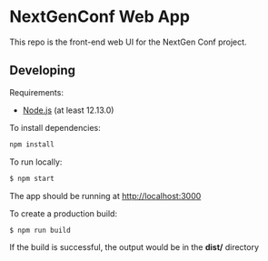 # NextGenConf Web App

This repo is the front-end web UI for the NextGen Conf project.

## Developing

Requirements:

- [Node.js](https://nodejs.org/) (at least 12.13.0)

To install dependencies:

```sh
npm install
```

To run locally:

```sh
$ npm start
```

The app should be running at [http://localhost:3000](http://localhost:3000) 

To create a production build:

```sh
$ npm run build
```

If the build is successful, the output would be in the **dist/** directory
